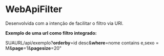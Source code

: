 # WebApiFilter

Desenvolvida com a intenção de facilitar o filtro via URl.

**Exemplo de uma url como filtro integrado:**

SUAURL/api/exemplo?**orderby**=id desc&**where**=nome contains e,sexo = M&**page**=1&**pagesize**=20"
